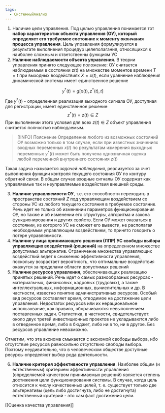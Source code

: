 ```yaml
---
tags:
  - СистемныйАнализ
---
```

1. Наличие цели управления. Под целью управления понимается тот **набор характеристик объекта управления (ОУ), который определяет его требуемое состояние к моменту окончания процесса управления**. Цель управления формулируется в результате выполнения процедур целеполагания, относящихся к наиболее сложным и ответственны функциям УС
2. **Наличие наблюдаемости объекта управления**. В теории управления принято следующее положение: ОУ считается наблюдаемым в состоянии z(t) на множестве моментов времени $T = {t}$  при выходных воздействиях $Х = {x(t)}$, если уравнение наблюдения динамической системы имеет единственное решение

$$y^*(t)=g[x(t),z^*(t),t]$$

Где $y^*(t)$ - определенная реализация выходного сигнала ОУ, доступная для регистрации, имеет единственное решение
$$z^*(t)=z(t)\in Z$$
При выполнении этого условия для всех $z(t)\in Z$ объект управления считается полностью наблюдаемым. 

>[!INFO] Пояснение 
>Определение любого из возможных состояний ОУ возможно только в том случае, если при известных значениях входных переменных $x(t)$ по результатам измерения выходных переменных $y^*(t)$ может быть получена однозначная оценка любой переменной внутреннего состояния $z(t)$
 
 Такая задача называется *задачей наблюдения*, реализуется за счет выполнения функции контроля текущего состояния ОУ по контуру обратной связи. В общем случае входные сигналы ОУ содержат как управляемые так и неуправляемые воздействия внешней среды.
 
3. **Наличие управляемости ОУ**, т.е. его способности переходить в пространстве состояний $Z$ под управляющим воздействием со стороны УС из любого текущего состояния в требуемое состояние. Речь идет не только об изменении параметров функционирования ОУ, но также и об изменении его структуры, алгоритма и закона функционирования и других свойств. Если ОУ может оказаться в состоянии, из которого УС не сможет его вывести, не располагая необходимым управляющим воздействием, то принято говорить о потере управляемости.
4. **Наличие у лица принимающего решения (ЛПР) УС свободы выбора управляющих воздействий (решений)** на определенном множестве допустимых альтернатив. Ограничение множества управляющих воздействий ведет к снижению эффективности управления, поскольку возрастает вероятность, что оптимальные воздействия окажутся за пределами области допустимых решений
5. **Наличие ресурсов управления**, обеспечивающих реализацию принятых решений. Речь идет о самых разнообразных ресурсах - материальных, финансовых, кадровых (трудовых), а также интеллектуальных, информационных, вычислительных и др. В частности, известно понятие административных ресурсов. Особый вид ресурсов составляет время, отводимое на достижение цели управления. Недостаток ресурсов или их нерациональное использование, как правило, оборачиваются невыполнением поставленных задач. Статистика, в частности, свидетельствует: около двух третей инвестиционных проектов не укладываются либо в отведенное время, либо в бюджет, либо ни в то, ни в другое. Без ресурсов управление невозможно.

Отметим, что эта аксиома смыкается с аксиомой свободы выбора, ибо отсутствие ресурсов равносильно отсутствию свободы выбора. Поэтому неудивительно, что в человеческом обществе доступные ресурсы определяют выбор рода деятельности.

6. **Наличие критерия эффективности управления**. Наиболее общим (и естественным) критерием эффективности управления (определяемой качеством принимаемых решений) является степень достижения цели функционирования системы. В случае, когда цель относится к числу качественных целей, т. е. существует только две альтернативы (цель либо достигнута, либо не достигнута) естественный критерий - это сам факт достижения цели.

[[Оценка качества управления]]